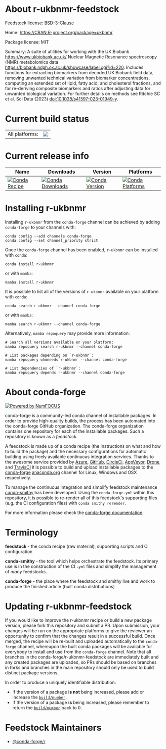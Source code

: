 About r-ukbnmr-feedstock
========================

Feedstock license: [BSD-3-Clause](https://github.com/conda-forge/r-ukbnmr-feedstock/blob/main/LICENSE.txt)

Home: https://CRAN.R-project.org/package=ukbnmr

Package license: MIT

Summary: A suite of utilities for working with the UK Biobank <https://www.ukbiobank.ac.uk/> Nuclear Magnetic Resonance spectroscopy (NMR) metabolomics data <https://biobank.ndph.ox.ac.uk/showcase/label.cgi?id=220>. Includes functions for extracting biomarkers from decoded UK Biobank field data, removing unwanted technical variation from biomarker concentrations, computing an extended set of lipid, fatty acid, and cholesterol fractions, and for re-deriving composite biomarkers and ratios after adjusting data for unwanted biological variation. For further details on methods see Ritchie SC et al. Sci Data (2023) <doi:10.1038/s41597-023-01949-y>.

Current build status
====================


<table><tr><td>All platforms:</td>
    <td>
      <a href="https://dev.azure.com/conda-forge/feedstock-builds/_build/latest?definitionId=24184&branchName=main">
        <img src="https://dev.azure.com/conda-forge/feedstock-builds/_apis/build/status/r-ukbnmr-feedstock?branchName=main">
      </a>
    </td>
  </tr>
</table>

Current release info
====================

| Name | Downloads | Version | Platforms |
| --- | --- | --- | --- |
| [![Conda Recipe](https://img.shields.io/badge/recipe-r--ukbnmr-green.svg)](https://anaconda.org/conda-forge/r-ukbnmr) | [![Conda Downloads](https://img.shields.io/conda/dn/conda-forge/r-ukbnmr.svg)](https://anaconda.org/conda-forge/r-ukbnmr) | [![Conda Version](https://img.shields.io/conda/vn/conda-forge/r-ukbnmr.svg)](https://anaconda.org/conda-forge/r-ukbnmr) | [![Conda Platforms](https://img.shields.io/conda/pn/conda-forge/r-ukbnmr.svg)](https://anaconda.org/conda-forge/r-ukbnmr) |

Installing r-ukbnmr
===================

Installing `r-ukbnmr` from the `conda-forge` channel can be achieved by adding `conda-forge` to your channels with:

```
conda config --add channels conda-forge
conda config --set channel_priority strict
```

Once the `conda-forge` channel has been enabled, `r-ukbnmr` can be installed with `conda`:

```
conda install r-ukbnmr
```

or with `mamba`:

```
mamba install r-ukbnmr
```

It is possible to list all of the versions of `r-ukbnmr` available on your platform with `conda`:

```
conda search r-ukbnmr --channel conda-forge
```

or with `mamba`:

```
mamba search r-ukbnmr --channel conda-forge
```

Alternatively, `mamba repoquery` may provide more information:

```
# Search all versions available on your platform:
mamba repoquery search r-ukbnmr --channel conda-forge

# List packages depending on `r-ukbnmr`:
mamba repoquery whoneeds r-ukbnmr --channel conda-forge

# List dependencies of `r-ukbnmr`:
mamba repoquery depends r-ukbnmr --channel conda-forge
```


About conda-forge
=================

[![Powered by
NumFOCUS](https://img.shields.io/badge/powered%20by-NumFOCUS-orange.svg?style=flat&colorA=E1523D&colorB=007D8A)](https://numfocus.org)

conda-forge is a community-led conda channel of installable packages.
In order to provide high-quality builds, the process has been automated into the
conda-forge GitHub organization. The conda-forge organization contains one repository
for each of the installable packages. Such a repository is known as a *feedstock*.

A feedstock is made up of a conda recipe (the instructions on what and how to build
the package) and the necessary configurations for automatic building using freely
available continuous integration services. Thanks to the awesome service provided by
[Azure](https://azure.microsoft.com/en-us/services/devops/), [GitHub](https://github.com/),
[CircleCI](https://circleci.com/), [AppVeyor](https://www.appveyor.com/),
[Drone](https://cloud.drone.io/welcome), and [TravisCI](https://travis-ci.com/)
it is possible to build and upload installable packages to the
[conda-forge](https://anaconda.org/conda-forge) [anaconda.org](https://anaconda.org/)
channel for Linux, Windows and OSX respectively.

To manage the continuous integration and simplify feedstock maintenance
[conda-smithy](https://github.com/conda-forge/conda-smithy) has been developed.
Using the ``conda-forge.yml`` within this repository, it is possible to re-render all of
this feedstock's supporting files (e.g. the CI configuration files) with ``conda smithy rerender``.

For more information please check the [conda-forge documentation](https://conda-forge.org/docs/).

Terminology
===========

**feedstock** - the conda recipe (raw material), supporting scripts and CI configuration.

**conda-smithy** - the tool which helps orchestrate the feedstock.
                   Its primary use is in the construction of the CI ``.yml`` files
                   and simplify the management of *many* feedstocks.

**conda-forge** - the place where the feedstock and smithy live and work to
                  produce the finished article (built conda distributions)


Updating r-ukbnmr-feedstock
===========================

If you would like to improve the r-ukbnmr recipe or build a new
package version, please fork this repository and submit a PR. Upon submission,
your changes will be run on the appropriate platforms to give the reviewer an
opportunity to confirm that the changes result in a successful build. Once
merged, the recipe will be re-built and uploaded automatically to the
`conda-forge` channel, whereupon the built conda packages will be available for
everybody to install and use from the `conda-forge` channel.
Note that all branches in the conda-forge/r-ukbnmr-feedstock are
immediately built and any created packages are uploaded, so PRs should be based
on branches in forks and branches in the main repository should only be used to
build distinct package versions.

In order to produce a uniquely identifiable distribution:
 * If the version of a package **is not** being increased, please add or increase
   the [``build/number``](https://docs.conda.io/projects/conda-build/en/latest/resources/define-metadata.html#build-number-and-string).
 * If the version of a package **is** being increased, please remember to return
   the [``build/number``](https://docs.conda.io/projects/conda-build/en/latest/resources/define-metadata.html#build-number-and-string)
   back to 0.

Feedstock Maintainers
=====================

* [@conda-forge/r](https://github.com/orgs/conda-forge/teams/r/)

